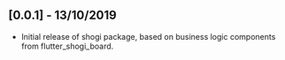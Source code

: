 ## [0.0.1] - 13/10/2019

* Initial release of shogi package, based on business logic components from flutter_shogi_board.
